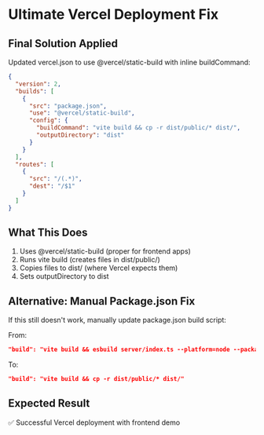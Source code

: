 # Ultimate Vercel Deployment Fix

## Final Solution Applied

Updated vercel.json to use @vercel/static-build with inline buildCommand:

```json
{
  "version": 2,
  "builds": [
    {
      "src": "package.json",
      "use": "@vercel/static-build",
      "config": {
        "buildCommand": "vite build && cp -r dist/public/* dist/",
        "outputDirectory": "dist"
      }
    }
  ],
  "routes": [
    {
      "src": "/(.*)",
      "dest": "/$1"
    }
  ]
}
```

## What This Does
1. Uses @vercel/static-build (proper for frontend apps)
2. Runs vite build (creates files in dist/public/)
3. Copies files to dist/ (where Vercel expects them)
4. Sets outputDirectory to dist

## Alternative: Manual Package.json Fix
If this still doesn't work, manually update package.json build script:

From:
```json
"build": "vite build && esbuild server/index.ts --platform=node --packages=external --bundle --format=esm --outdir=dist"
```

To:
```json
"build": "vite build && cp -r dist/public/* dist/"
```

## Expected Result
✅ Successful Vercel deployment with frontend demo